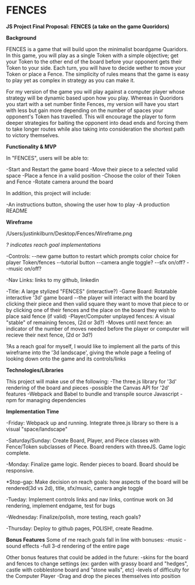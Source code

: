 # FENCES

**JS Project Final Proposal:**
**FENCES (a take on the game Quoridors)**

**Background**

FENCES is a game that will build upon the minimalist boardgame Quaridors. In this game, you will play as a single Token with a simple objective; get your Token to the other end of the board before your opponent gets their Token to your side. Each turn, you will have to decide wether to move your Token or place a Fence. The simplicity of rules means that the game is easy to play yet as complex in strategy as you can make it.

For my version of the game you will play against a computer player whose strategy will be dynamic based upon how you play. Whereas in Quoridors you start with a set number finite Fences, my version will have you start with less but gain more depending on the number of spaces your opponent's Token has travelled. This will encourage the player to form deeper strategies for baiting the opponent into dead ends and forcing them to take longer routes while also taking into consideration the shortest path to victory themselves. 

**Functionality & MVP**

In "FENCES", users will be able to:

-Start and Restart the game board
-Move their piece to a selected valid space
-Place a fence in a valid position
-Choose the color of their Token and Fence
-Rotate camera around the board

In addition, this project will include:

-An instructions button, showing the user how to play
-A production README

**Wireframe**

/Users/justinkilburn/Desktop/Fences/Wireframe.png


*? indicates reach goal implementations*

-Controls:
--new game button to restart which prompts color choice for player Token/fences
--tutorial button
--camera angle toggle?
--sfx on/off?
--music on/off?

-Nav Links: links to my github, linkedin

-Title: A large stylized "FENCES" (interactive?)
-Game Board: Rotatable interactive '3d' game board
--the player will interact with the board by clicking their piece and then valid square they want to move that piece to or by clicking one of their fences and the place on the board they wish to place said fence (if valid)
-Player/Computer unplayed fences: A visual "stable" of remaining fences, (2d or 3d?)
-Moves until next fence: an indicator of the number of moves needed before the player or computer will recieve their next fence, (2d or 3d?)

?As a reach goal for myself, I would like to implement all the parts of this wireframe into the '3d landscape', giving the whole page a feeling of looking down onto the game and its controls/links

**Technologies/Libraries**

This project will make use of the following:
-The three.js library for '3d' rendering of the board and pieces
-possible the Canvas API for '2d' features
-Webpack and Babel to bundle and transpile source Javascript
-npm for managing dependencies

**Implementation Time**

-Friday: Webpack up and running. Integrate three.js library so there is a visual "space/landscape"

-Saturday/Sunday: Create Board, Player, and Piece classes with Fence/Token subclasses of Piece. Board renders with threeJS. Game logic complete.

-Monday: Finalize game logic. Render pieces to board. Board should be responsive.

*Stop-gap: Make decision on reach goals: how aspects of the board will be rendered(3d vs 2d), title, sfx/music, camera angle toggle

-Tueday: Implement controls links and nav links, continue work on 3d rendering, implement endgame, test for bugs

-Wednesday: Finalize/polish, more testing, reach goals?

-Thursday: Deploy to github pages, POLISH!, create Readme.

**Bonus Features**
Some of me reach goals fall in line with bonuses:
-music
-sound effects
-full 3-d rendering of the entire page

Other bonus features that could be added in the future:
-skins for the board and fences to change settings (ex: garden with grassy board and "hedges", castle with cobblestone board and "stone walls", etc)
-levels of difficulty for the Computer Player
-Drag and drop the pieces themselves into position


